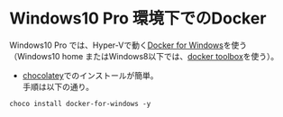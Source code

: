 # Windows10 Pro 環境下でのDocker

Windows10 Pro では、Hyper-Vで動く[Docker for Windows](https://www.docker.com/docker-windows)を使う
（Windows10 home またはWindows8以下では、[docker toolbox](docker_toolbox_for_win.md)を使う）。  

* [chocolatey](https://chocolatey.org/install)でのインストールが簡単。  
手順は以下の通り。  
```
choco install docker-for-windows -y
```
